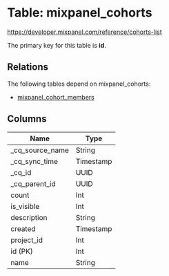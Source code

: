 # Table: mixpanel_cohorts

https://developer.mixpanel.com/reference/cohorts-list

The primary key for this table is **id**.

## Relations

The following tables depend on mixpanel_cohorts:
  - [mixpanel_cohort_members](mixpanel_cohort_members)

## Columns

| Name          | Type          |
| ------------- | ------------- |
|_cq_source_name|String|
|_cq_sync_time|Timestamp|
|_cq_id|UUID|
|_cq_parent_id|UUID|
|count|Int|
|is_visible|Int|
|description|String|
|created|Timestamp|
|project_id|Int|
|id (PK)|Int|
|name|String|